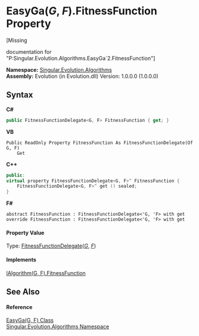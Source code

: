 # EasyGa(*G*, *F*).FitnessFunction Property 
 

\[Missing <summary> documentation for "P:Singular.Evolution.Algorithms.EasyGa`2.FitnessFunction"\]

**Namespace:**&nbsp;<a href="abe06fa4-bd7d-97b9-28d0-1b08952971eb">Singular.Evolution.Algorithms</a><br />**Assembly:**&nbsp;Evolution (in Evolution.dll) Version: 1.0.0.0 (1.0.0.0)

## Syntax

**C#**<br />
``` C#
public FitnessFunctionDelegate<G, F> FitnessFunction { get; }
```

**VB**<br />
``` VB
Public ReadOnly Property FitnessFunction As FitnessFunctionDelegate(Of G, F)
	Get
```

**C++**<br />
``` C++
public:
virtual property FitnessFunctionDelegate<G, F>^ FitnessFunction {
	FitnessFunctionDelegate<G, F>^ get () sealed;
}
```

**F#**<br />
``` F#
abstract FitnessFunction : FitnessFunctionDelegate<'G, 'F> with get
override FitnessFunction : FitnessFunctionDelegate<'G, 'F> with get
```


#### Property Value
Type: <a href="4b88a454-39e8-e68a-5fc1-8872005ab6ad">FitnessFunctionDelegate</a>(<a href="29c1d5fc-2784-8fb5-0c46-438b59fd6a9c">*G*</a>, <a href="29c1d5fc-2784-8fb5-0c46-438b59fd6a9c">*F*</a>)

#### Implements
<a href="f133172f-f2b0-ebb2-3a64-6be4edd8008e">IAlgorithm(G, F).FitnessFunction</a><br />

## See Also


#### Reference
<a href="29c1d5fc-2784-8fb5-0c46-438b59fd6a9c">EasyGa(G, F) Class</a><br /><a href="abe06fa4-bd7d-97b9-28d0-1b08952971eb">Singular.Evolution.Algorithms Namespace</a><br />